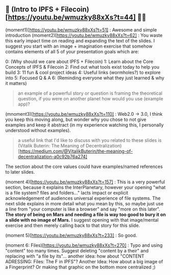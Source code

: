 ## 🚀 (Intro to IPFS + Filecoin)[https://youtu.be/wmuzky88xXs?t=44] 👨‍🚀

(moment1)[https://youtu.be/wmuzky88xXs?t=51] : Awesome and simple introduction
(moment2)[https://youtu.be/wmuzky88xXs?t=62] : You waste this early impact time on reading and expanding the text of the slides.  I suggest you start with an image + imagination exercise that somehow contains elements of all 5 of your presentation goals which are:

0: (Why should we care about IPFS + Filecoin)
1: Learn about the Core Concepts of IPFS & Filecoin
2: Find out what tools exist today to help you build
3: 11 fun & cool project ideas
4: Useful links (wormholes?) to explore into
5: Focused Q & A
6: (Reminding everyone what they just learned & why it matters)

> an example of a powerful story or question is framing the theoretical question, if you were on another planet how would you use (example app)?

(mnoment3)[https://youtu.be/wmuzky88xXs?t=110] : Web2.0 -> 3.0, I think you keep this moving along, but wonder why you chose to not give examples and keep it abstract (in my experience watching this, I personally understood without examples).

> a useful link that I'd like to discuss with you related to these slides is (Vitalik Buterin: The Meaning of Decentralization)[https://medium.com/@VitalikButerin/the-meaning-of-decentralization-a0c92b76a274] 

The section about the core values could have examples/named references to later slides.

(moment 4)[https://youtu.be/wmuzky88xXs?t=157] : This is a very powerful section, because it explains the InterPlanetary, however your opening "what is a file system? files and folders..." lacts impact or explicit acknowledgement of audiences universal experience of file systems. The next slide explains in more detail what you mean by this, so maybe just use a line from "your computer is like a browser" and say "more on this later".  **The story of being on Mars and needing a file is way too good to bury it on a slide with no image of Mars.**  I suggest opening with that image/mental exercise and then merely calling back to that story for this slide.

(moment 5)[https://youtu.be/wmuzky88xXs?t=233] : So good.  

(moment 6: Files)[https://youtu.be/wmuzky88xXs?t=270] : Typo and using "content" too many times.  Suggest deleting "content by a their" and replacing with "a file by its"... another idea: how about "CONTENT ADRESSING: Files: The F in IPFS"? Another Idea: How about a big image of a Fingerprint? Or making that graphic on the bottom more centralized ;)
